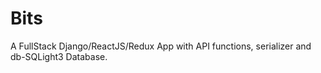 # Bits

A FullStack Django/ReactJS/Redux App with API functions, serializer and db-SQLight3 Database.
